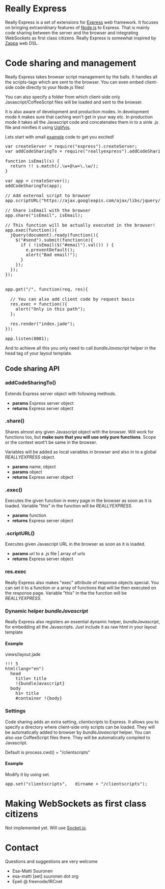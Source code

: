 

# Really Express

Really Express is a set of extensions for [Express][] web framework. It focuses
on bringing extraordinary features of [Node.js][] to Express. That is mainly
code sharing between the server and the browser and integrating WebSockets as
first class citizens. Really Express is somewhat inspired by [Zappa][] web DSL.


# Code sharing and management

Really Express takes browser script management by the balls. It handles all the
scripts-tags which are sent to the browser. You can even embed client-side code
directly to your Node.js files!

You can also specify a folder from which client-side only
Javascript/CoffeeScript files will be loaded and sent to the browser.

It is also aware of development and production modes. In development mode it
makes sure that caching won't get in your way etc. In production mode it takes
all the Javascript code and concatenates them in to a sinle .js file and
minifies it using [Uglifyjs][].


Lets start with small [example][] code to get you excited!


<pre>
var createServer = require("express").createServer;
var addCodeSharingTo = require("reallyexpress").addCodeSharingTo;

function isEmail(s) {
  return !! s.match(/.\w+@\w+\.\w/);
}

var app = createServer();
addCodeSharingTo(app);

// Add external script to browser
app.scriptURL("https://ajax.googleapis.com/ajax/libs/jquery/1.5/jquery.min.js");

// Share isEmail with the browser
app.share("isEmail", isEmail);

// This function will be actually executed in the browser!
app.exec(function(){
  jQuery(document).ready(function(){
    $("#send").submit(function(e){
      if ( !isEmail($("#email").val()) ) {
        e.preventDefault();
        alert("Bad email!");
      }
    });
  });
});


app.get("/", function(req, res){

  // You can also add client code by request basis
  res.exec = function(){
    alert("Only in this path");
  };

  res.render("index.jade");
});

app.listen(8001);
</pre>

And to achieve all this you only need to call *bundleJavascript* helper in the
head tag of your layout template.


## Code sharing API

###  addCodeSharingTo()

Extends Express server object with following methods.

- **params** Express server object
- **returns** Express server object

### .share()

Shares almost any given Javascript object with the browser. Will work for
functions too, but **make sure that you will use only pure functions**. Scope
or the context wont't be same in the browser.

Variables will be added as local variables in browser and also in to a global
*REALLYEXPRESS* object.

- **params** name, object
- **params** object
- **returns** Express server object

### .exec()

Executes the given function in every page in the browser as soon as it is
loaded. Variable "this" in the function will be *REALLYEXPRESS*.

- **params** function
- **returns** Express server object

### .scriptURL()

Executes given Javascript URL in the browser as soon as it is loaded.

- **params** url to a .js file | array of urls
- **returns** Express server object


### res.exec

Really Express also makes "exec" attribute of response objects special.  You
can set it to a function or a array of functions that will be then executed on
the response page.  Variable "this" in the the function will be *REALLYEXPRESS*.


### Dynamic helper *bundleJavascript*

Really Express also registers an essential dynamic helper, *bundleJavascript*,
for embedding all the Javascripts. Just include it as raw html in your layout
template

#### Example

views/layout.jade

<pre>
!!! 5                                
html(lang="en")                      
  head                               
    title= title                     
    !{bundleJavascript}              
  body                               
    h1= title                        
    #container !{body}               
</pre>

### Settings

Code sharing adds an extra setting, *clientscripts* to Express. It allows you
to specify a directory where client-side only scripts can be loaded. They will
be automatically added to browser by *bundleJavascript* helper. You can also
use CoffeeScript files there. They will be automatically compiled to
Javascript.

Default is process.cwd() + "/clientscripts"

#### Example

Modify it by using set.

<pre>
app.set("clientscripts", __dirname + "/clientscripts");
</pre>


# Making WebSockets as first class citizens

Not implemented yet. Will use [Socket.io][].
  
# Contact

Questions and suggestions are very welcome

- Esa-Matti Suuronen
- esa-matti [aet] suuronen dot org
- Epeli @ freenode/IRCnet



[Express]: http://expressjs.com/
[Node.js]: http://nodejs.org/
[Zappa]: https://github.com/mauricemach/zappa
[Uglifyjs]: https://github.com/mishoo/UglifyJS
[Socket.io]: http://socket.io/
[example]: https://github.com/epeli/reallyexpress/tree/master/examples/simple

